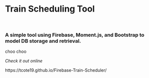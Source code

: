 <h1>Train Scheduling Tool</h1>
<br>
<h3>A simple tool using Firebase, Moment.js, and Bootstrap to model DB storage and retrieval.</h3>
<p>choo choo</p>

<em>Check it out online</em>
<p target="_blank">https://tcote19.github.io/Firebase-Train-Scheduler/</p>
